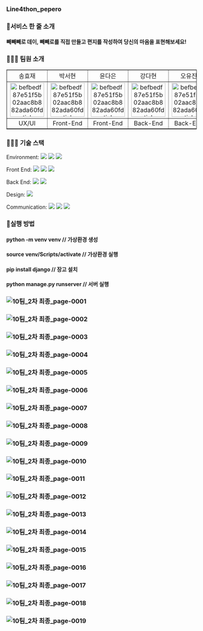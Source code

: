 ### Line4thon_pepero

### 💌서비스 한 줄 소개
#### 빼빼빼로 데이, 빼빼로를 직접 만들고 편지를 작성하여 당신의 마음을 표현해보세요!

### 🙆🏻‍♀️ 팀원 소개

  <table border="" cellspacing="0" cellpadding="0" width="100%">
  <tr width="100%">
  <td align="center">송효재</a></td>
  <td align="center">박서현</a></td>
  <td  align="center">윤다은</a></td>
    <td  align="center">강다현</a></td>
    <td  align="center">오유진</a></td>
  </tr>
  <tr width="100%">
   <td  align="center"><a href="https://imgbb.com/"><img src="https://i.ibb.co/sWXnzcJ/befbedf87e51f5b02aac8b882ada60fd-sticker.png" alt="befbedf87e51f5b02aac8b882ada60fd-sticker" border="0" width="90px"></a></td>
    <td  align="center"><a href="https://imgbb.com/"><img src="https://i.ibb.co/sWXnzcJ/befbedf87e51f5b02aac8b882ada60fd-sticker.png" alt="befbedf87e51f5b02aac8b882ada60fd-sticker" border="0" width="90px"></a></td>
     <td  align="center"><a href="https://imgbb.com/"><img src="https://i.ibb.co/sWXnzcJ/befbedf87e51f5b02aac8b882ada60fd-sticker.png" alt="befbedf87e51f5b02aac8b882ada60fd-sticker" border="0" width="90px"></a></td>
      <td  align="center"><a href="https://imgbb.com/"><img src="https://i.ibb.co/sWXnzcJ/befbedf87e51f5b02aac8b882ada60fd-sticker.png" alt="befbedf87e51f5b02aac8b882ada60fd-sticker" border="0" width="90px"></a></td>
       <td  align="center"><a href="https://imgbb.com/"><img src="https://i.ibb.co/sWXnzcJ/befbedf87e51f5b02aac8b882ada60fd-sticker.png" alt="befbedf87e51f5b02aac8b882ada60fd-sticker" border="0" width="90px"></a></td>
  
  </tr>
  <tr width="100%">
  <td  align="center">UX/UI</td>
    <td  align="center">Front-End</td>
  <td  align="center">Front-End</td>
  <td  align="center">Back-End</td>
    <td  align="center">Back-End</td>
     </tr>
      <tr width="100%">
     </tr>
  </table>

### 👨🏻‍💻 기술 스택

  <span>Environment: </span><img src="https://img.shields.io/badge/visualstudiocode-007ACC?style=for-the-badge&logo=visualstudiocode&logoColor=white">
  <img src="https://img.shields.io/badge/git-F05032?style=for-the-badge&logo=git&logoColor=white">
  <img src="https://img.shields.io/badge/github-181717?style=for-the-badge&logo=github&logoColor=white">
  
  <span>Front End: </span> <img src="https://img.shields.io/badge/html-E34F26?style=for-the-badge&logo=html5&logoColor=white"> <img src="https://img.shields.io/badge/css-1572B6?style=for-the-badge&logo=css3&logoColor=white"> <img src="https://img.shields.io/badge/javascript-F7DF1E?style=for-the-badge&logo=javascript&logoColor=black">

  <span>Back End: </span><img src="https://img.shields.io/badge/python-3776AB?style=for-the-badge&logo=python&logoColor=white"> <img src="https://img.shields.io/badge/django-092E20?style=for-the-badge&logo=Django&logoColor=white">

  <span>Design: </span> <img src="https://img.shields.io/badge/figma-F24E1E?style=for-the-badge&logo=figma&logoColor=white">

 <span>Communication: </span> <img src="https://img.shields.io/badge/googlemeet-00897B?style=for-the-badge&logo=googlemeet&logoColor=white">
<img src="https://img.shields.io/badge/notion-000000?style=for-the-badge&logo=notion&logoColor=white">
<img src="https://img.shields.io/badge/discord-5865F2?style=for-the-badge&logo=discord&logoColor=white">


### 📌실행 방법
#### python -m venv venv  // 가상환경 생성 
#### source venv/Scripts/activate  // 가상환경 실행 
#### pip install django  // 장고 설치 
#### python manage.py runserver  // 서버 실행

### ![10팀_2차 최종_page-0001](https://github.com/Se0-hyun/Line4thon_pepero/assets/80439045/66ba7e69-6ccb-476c-b6f9-41b56957525e)
### ![10팀_2차 최종_page-0002](https://github.com/Se0-hyun/Line4thon_pepero/assets/80439045/0605d309-09e7-407e-b6ff-a4e2d0b63791)
### ![10팀_2차 최종_page-0003](https://github.com/Se0-hyun/Line4thon_pepero/assets/80439045/4816daa6-6b3b-40df-984a-816afb5c7e64)
### ![10팀_2차 최종_page-0004](https://github.com/Se0-hyun/Line4thon_pepero/assets/80439045/b4868437-c42f-49af-b9ec-09bade4352f1)
### ![10팀_2차 최종_page-0005](https://github.com/Se0-hyun/Line4thon_pepero/assets/80439045/8a274628-a1f8-4958-8e04-ffb3841855b1)
### ![10팀_2차 최종_page-0006](https://github.com/Se0-hyun/Line4thon_pepero/assets/80439045/05e82432-42b9-49a0-be7e-835fa919b226)
### ![10팀_2차 최종_page-0007](https://github.com/Se0-hyun/Line4thon_pepero/assets/80439045/91608318-825c-42be-bb3e-a7d0822b7bad)
### ![10팀_2차 최종_page-0008](https://github.com/Se0-hyun/Line4thon_pepero/assets/80439045/04ab1084-55f8-47fd-9b0b-3a43eaae943c)
### ![10팀_2차 최종_page-0009](https://github.com/Se0-hyun/Line4thon_pepero/assets/80439045/b8ab9496-e84b-47ab-858d-ae676c9060c0)
### ![10팀_2차 최종_page-0010](https://github.com/Se0-hyun/Line4thon_pepero/assets/80439045/793a7ee5-d28a-4385-9942-b7253340cee3)
### ![10팀_2차 최종_page-0011](https://github.com/Se0-hyun/Line4thon_pepero/assets/80439045/9074140e-3ee4-4b6e-b4b6-656794e9052a)
### ![10팀_2차 최종_page-0012](https://github.com/Se0-hyun/Line4thon_pepero/assets/80439045/e911928c-9f1c-4643-a9aa-0960d2309c38)
### ![10팀_2차 최종_page-0013](https://github.com/Se0-hyun/Line4thon_pepero/assets/80439045/23d6314b-f60d-4582-b71a-37a9b76c2ee7)
### ![10팀_2차 최종_page-0014](https://github.com/Se0-hyun/Line4thon_pepero/assets/80439045/af521c26-101b-4836-89e1-3ee291ef2274)
### ![10팀_2차 최종_page-0015](https://github.com/Se0-hyun/Line4thon_pepero/assets/80439045/6ef72429-fe70-488b-8a12-af61d5682983)
### ![10팀_2차 최종_page-0016](https://github.com/Se0-hyun/Line4thon_pepero/assets/80439045/19f7f876-e6df-4c87-b8f9-d6dae2554a00)
### ![10팀_2차 최종_page-0017](https://github.com/Se0-hyun/Line4thon_pepero/assets/80439045/26e83844-d5c9-4584-810f-127b13b05b5e)
### ![10팀_2차 최종_page-0018](https://github.com/Se0-hyun/Line4thon_pepero/assets/80439045/4d3ea951-25bd-4457-9f4f-d2362f854d42)
### ![10팀_2차 최종_page-0019](https://github.com/Se0-hyun/Line4thon_pepero/assets/80439045/3b96c076-e89e-414d-af94-97229fbd7ac7)

 
